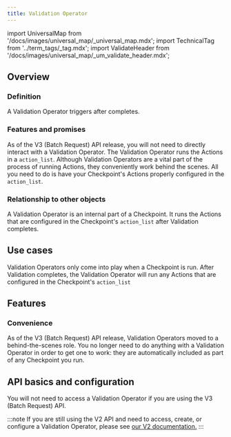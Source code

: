 ```yaml
---
title: Validation Operator
---
```

import UniversalMap from '/docs/images/universal_map/_universal_map.mdx';
import TechnicalTag from '../term_tags/_tag.mdx';
import ValidateHeader from '/docs/images/universal_map/_um_validate_header.mdx';


<UniversalMap setup='inactive' connect='inactive' create='inactive' validate='active'/> 

## Overview

### Definition

A Validation Operator triggers <TechnicalTag relative="../" tag="action" text="Actions" /> after <TechnicalTag relative="../" tag="validation" text="Validation" /> completes.

### Features and promises

As of the V3 (Batch Request) API release, you will not need to directly interact with a Validation Operator.  The Validation Operator runs the Actions in a <TechnicalTag relative="../" tag="checkpoint" text="Checkpoint's" /> `action_list`.  Although Validation Operators are a vital part of the process of running Actions, they conveniently work behind the scenes.  All you need to do is have your Checkpoint's Actions properly configured in the `action_list`.   

### Relationship to other objects

A Validation Operator is an internal part of a Checkpoint.  It runs the Actions that are configured in the Checkpoint's `action_list` after Validation completes.

## Use cases

<ValidateHeader/>

Validation Operators only come into play when a Checkpoint is run.  After Validation completes, the Validation Operator will run any Actions that are configured in the Checkpoint's `action_list`

## Features

### Convenience

As of the V3 (Batch Request) API release, Validation Operators moved to a behind-the-scenes role.  You no longer need to do anything with a Validation Operator in order to get one to work: they are automatically included as part of any Checkpoint you run.

## API basics and configuration

You will not need to access a Validation Operator if you are using the V3 (Batch Request) API.  

:::note
If you are still using the V2 API and need to access, create, or configure a Validation Operator, please see [our V2 documentation.](https://legacy.docs.greatexpectations.io/en/latest/)
:::